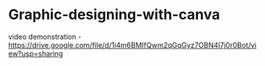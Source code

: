 # Graphic-designing-with-canva
video demonstration -https://drive.google.com/file/d/1i4m6BMIfQwm2qGqGyz7OBN4I7j0r0Bot/view?usp=sharing
